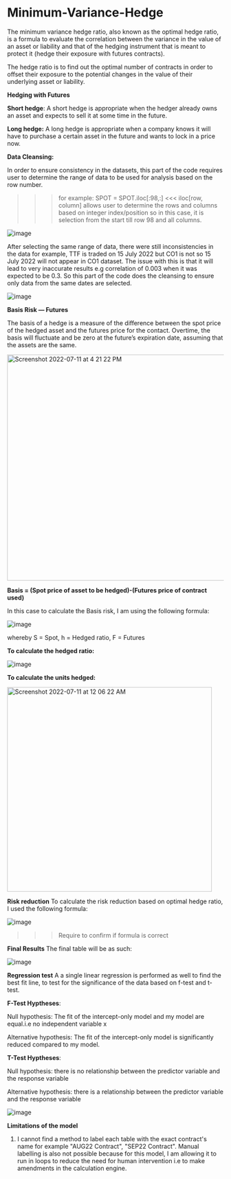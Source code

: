 # Minimum-Variance-Hedge

The minimum variance hedge ratio, also known as the optimal hedge ratio, is a formula to evaluate the correlation between the variance in the value of an asset or liability and that of the hedging instrument that is meant to protect it (hedge their exposure with futures contracts).

The hedge ratio is to find out the optimal number of contracts in order to offset their exposure to the potential changes in the value of their underlying asset or liability.

**Hedging with Futures**

**Short hedge**: A short hedge is appropriate when the hedger already owns an asset and expects to sell it at some time in the future.

**Long hedge:** A long hedge is appropriate when a company knows it will have to purchase a certain asset in the future and wants to lock in a price now.

**Data Cleansing:** 

In order to ensure consistency in the datasets, this part of the code requires user to determine the range of data to be used for analysis based on the row number.
>>> for example: SPOT = SPOT.iloc[:98,:] <<< iloc[row, column] allows user to determine the rows and columns based on integer index/position so in this case, it is selection from the start till row 98 and all columns. 

![image](https://user-images.githubusercontent.com/107907500/179127079-010c2f8a-3715-4fd3-8768-bee3774a2d28.png)

After selecting the same range of data, there were still inconsistencies in the data for example, TTF is traded on 15 July 2022 but CO1 is not so 15 July 2022 will not appear in CO1 dataset. The issue with this is that it will lead to very inaccurate results e.g correlation of 0.003 when it was expected to be 0.3. So this part of the code does the cleansing to ensure only data from the same dates are selected. 

![image](https://user-images.githubusercontent.com/107907500/179126783-86a6782a-97ce-410c-bcaf-d8bc782c68a8.png)

**Basis Risk — Futures**

The basis of a hedge is a measure of the difference between the spot price of the hedged asset and the futures price for the contact. Overtime, the basis will fluctuate and be zero at the future’s expiration date, assuming that the assets are the same.

<img width="526" alt="Screenshot 2022-07-11 at 4 21 22 PM" src="https://user-images.githubusercontent.com/107907500/178220454-d9edc7c0-12ae-43a1-8d3e-83039de95eec.png">

**Basis = (Spot price of asset to be hedged)-(Futures price of contract used)**

In this case to calculate the Basis risk, I am using the following formula: 

![image](https://user-images.githubusercontent.com/107907500/178881304-6297149c-5690-4bbe-99bb-dcda1de9e067.png)

whereby S = Spot, h = Hedged ratio, F = Futures

**To calculate the hedged ratio:**

![image](https://user-images.githubusercontent.com/107907500/178882722-df72e6bb-8b1e-443d-8e75-482ec4c7f7b4.png)

**To calculate the units hedged:**

<img width="476" alt="Screenshot 2022-07-11 at 12 06 22 AM" src="https://user-images.githubusercontent.com/107907500/178152611-3f037d2e-33db-4eb9-b8a6-44b501097e55.png">

**Risk reduction**
To calculate the risk reduction based on optimal hedge ratio, I used the following formula:

![image](https://user-images.githubusercontent.com/107907500/179131588-f2d838b4-a5bb-4c4d-ab8d-9cb45c5869c6.png)

>>>Require to confirm if formula is correct

**Final Results**
The final table will be as such: 

![image](https://user-images.githubusercontent.com/107907500/179129540-7227f5b8-f4ba-4637-9a67-6af6274d3c35.png)

**Regression test**
A a single linear regression is performed as well to find the best fit line, to test for the significance of the data based on f-test and t-test. 

**F-Test Hyptheses**:

Null hypothesis: The fit of the intercept-only model and my model are equal.i.e no independent variable x

Alternative hypothesis: The fit of the intercept-only model is significantly reduced compared to my model.

**T-Test Hyptheses**:

Null hypothesis: there is no relationship between the predictor variable and the response variable

Alternative hypothesis: there is a relationship between the predictor variable and the response variable

![image](https://user-images.githubusercontent.com/107907500/179158389-c5bea629-ffe2-46c7-8b8d-63fe9793e5dc.png)

**Limitations of the model**

1. I cannot find a method to label each table with the exact contract's name for example "AUG22 Contract", "SEP22 Contract". Manual labelling is also not possible because for this model, I am allowing it to run in loops to reduce the need for human intervention i.e to make amendments in the calculation engine.
